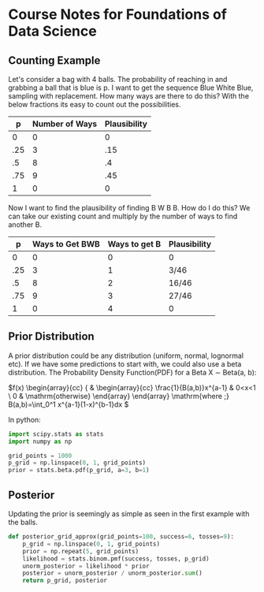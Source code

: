# Course Notes for Foundations of Data Science

<script
  src="https://cdn.mathjax.org/mathjax/latest/MathJax.js?config=TeX-AMS-MML_HTMLorMML"
  type="text/javascript">
</script>

## Counting Example
Let's consider a bag with 4 balls. The probability of reaching in and grabbing a ball that is blue is p. I want to get the sequence Blue White Blue, sampling with replacement. How many ways are there to do this? With the below fractions its easy to count out the possibilities.

| p | Number of Ways | Plausibility |
|---|---|---|
| 0 | 0 | 0 |
| .25 | 3 | .15 |
| .5 | 8 | .4 |
| .75 | 9 | .45 |
| 1 | 0 | 0 |

Now I want to find the plausibility of finding B W B B. How do I do this? We can take our existing count and multiply by the number of ways to find another B.

| p | Ways to Get BWB | Ways to get B | Plausibility|
|---|---|---|---|
| 0 | 0 | 0 | 0 |
| .25 | 3 | 1 | 3/46 |
| .5 | 8 | 2 |  16/46 |
| .75 | 9 | 3 | 27/46 |
| 1 | 0 | 4 | 0 |

## Prior Distribution
A prior distribution could be any distribution (uniform, normal, lognormal etc).
If we have some predictions to start with, we could also use a beta distribution. The Probability Density Function(PDF) for a Beta X ∼ Beta(a, b):

$f(x)
\begin{array}{cc}
  \{ & 
    \begin{array}{cc}
      \frac{1}{B(a,b)}x^{a-1} & 0<x<1 \\
      0 & \mathrm{otherwise}
    \end{array}
\end{array}
\mathrm{where \;}
B(a,b)=\int_0^1 x^{a-1}(1-x)^{b-1}dx
$

In python:
```python
import scipy.stats as stats
import numpy as np

grid_points = 1000
p_grid = np.linspace(0, 1, grid_points)
prior = stats.beta.pdf(p_grid, a=3, b=1)
```

## Posterior

Updating the prior is seemingly as simple as seen in the first example with the balls.

```python
def posterior_grid_approx(grid_points=100, success=6, tosses=9):
    p_grid = np.linspace(0, 1, grid_points)
    prior = np.repeat(5, grid_points)
    likelihood = stats.binom.pmf(success, tosses, p_grid)
    unorm_posterior = likelihood * prior
    posterior = unorm_posterior / unorm_posterior.sum()
    return p_grid, posterior
```

